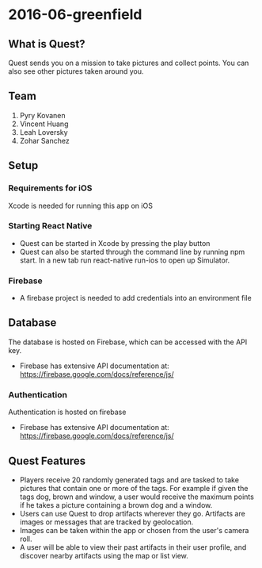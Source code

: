 # 2016-06-greenfield

## What is Quest?
Quest sends you on a mission to take pictures and collect points. You can also see other pictures taken around you.

## Team
1. Pyry Kovanen
2. Vincent Huang
3. Leah Loversky
4. Zohar Sanchez

## Setup
### Requirements for iOS
Xcode is needed for running this app on iOS
### Starting React Native
  - Quest can be started in Xcode by pressing the play button
  - Quest can also be started through the command line by running npm start.  In a new tab run react-native run-ios to open up Simulator.

### Firebase
  - A firebase project is needed to add credentials into an environment file

## Database
The database is hosted on Firebase, which can be accessed with the API key.
- Firebase has extensive API documentation at: https://firebase.google.com/docs/reference/js/

### Authentication
Authentication is hosted on firebase
- Firebase has extensive API documentation at: https://firebase.google.com/docs/reference/js/

## Quest Features
- Players receive 20 randomly generated tags and are tasked to take pictures that contain one or more of the tags. For example if given the tags dog, brown and window, a user would receive the maximum points if he takes a picture containing a brown dog and a window.
- Users can use Quest to drop artifacts wherever they go. Artifacts are images or messages that are tracked by geolocation.
- Images can be taken within the app or chosen from the user's camera roll.
- A user will be able to view their past artifacts in their user profile, and discover nearby artifacts using the map or list view.

